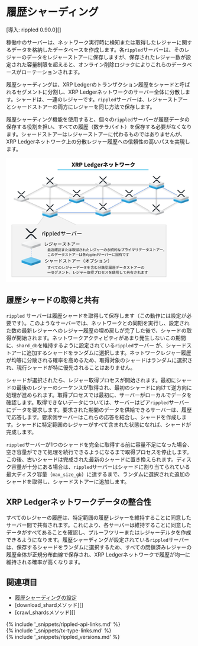 # 履歴シャーディング

[導入: rippled 0.90.0][]

稼働中のサーバーは、ネットワーク実行時に検知または取得したレジャーに関するデータを格納したデータベースを作成します。各`rippled`サーバーは、そのレジャーのデータをレジャーストアーに保存しますが、保存されたレジャー数が設定された容量制限を超えると、オンライン削除ロジックによりこれらのデータベースがローテーションされます。

履歴シャーディングは、XRP Ledgerのトランザクション履歴をシャードと呼ばれるセグメントに分割し、XRP Ledgerネットワークのサーバー全体に分散します。シャードは、一連のレジャーです。`rippled`サーバーは、レジャーストアーとシャードストアーの両方にレジャーを同じ方法で保存します。

履歴シャーディング機能を使用すると、個々の`rippled`サーバーが履歴データの保存する役割を担い、すべての履歴（数テラバイト）を保存する必要がなくなります。シャードストアーはレジャーストアーに代わるものではありませんが、XRP Ledgerネットワーク上の分散レジャー履歴への信頼性の高いパスを実現します。

[![XRP Ledgerネットワーク: レジャーストアーとシャードストアーの図](img/xrp-ledger-network-ledger-store-and-shard-store.ja.png)](img/xrp-ledger-network-ledger-store-and-shard-store.ja.png)

<!-- Diagram source: https://docs.google.com/presentation/d/1mg2jZQwgfLCIhOU8Mr5aOiYpIgbIgk3ymBoDb2hh7_s/edit#slide=id.g417450e8da_0_316 -->

## 履歴シャードの取得と共有

`rippled` サーバーは履歴シャードを取得して保存します（この動作には設定が必要です）。このようなサーバーでは、ネットワークとの同期を実行し、設定された数の最新レジャーへのレジャー履歴の埋め戻しが完了した後で、シャードの取得が開始されます。ネットワークアクティビティがあまり発生しないこの期間に、`shard_db`を維持するように設定されている`rippled`サーバー が、シャードストアーに追加するシャードをランダムに選択します。ネットワークレジャー履歴が均等に分散される確率を高めるため、取得対象のシャードはランダムに選択され、現行シャードが特に優先されることはありません。

シャードが選択されたら、レジャー取得プロセスが開始されます。最初にシャードの最後のレジャーのシーケンスが取得され、最初のシャードに向けて逆方向に処理が進められます。取得プロセスでは最初に、サーバーがローカルでデータを確認します。取得できないデータについては、サーバーはピア`rippled`サーバーにデータを要求します。要求された期間のデータを供給できるサーバーは、履歴で応答します。要求側サーバーはこれらの応答を結合し、シャードを作成します。シャードに特定範囲のレジャーがすべて含まれた状態になれば、シャードが完成します。

`rippled`サーバーが1つのシャードを完全に取得する前に容量不足になった場合、空き容量ができて処理を続行できるようになるまで取得プロセスを停止します。この後、古いシャードは完成された最新のシャードに置き換えられます。ディスク容量が十分にある場合は、`rippled`サーバーはシャードに割り当てられている最大ディスク容量（`max_size_gb`）に達するまで、ランダムに選択された追加のシャードを取得し、シャードストアーに追加します。

## XRP Ledgerネットワークデータの整合性

すべてのレジャーの履歴は、特定範囲の履歴レジャーを維持することに同意したサーバー間で共有されます。これにより、各サーバーは維持することに同意したデータがすべてあることを確認し、プルーフツリーまたはレジャーデルタを作成できるようになります。履歴シャーディングが設定されている`rippled`サーバーは、保存するシャードをランダムに選択するため、すべての閉鎖済みレジャーの履歴全体が正規分布曲線で保存され、XRP Ledgerネットワークで履歴が均一に維持される確率が高くなります。

## 関連項目

- [履歴シャーディングの設定](configure-history-sharding.html)
- [download_shardメソッド][]
- [crawl_shardsメソッド][]

<!--{# common link defs #}-->
{% include '_snippets/rippled-api-links.md' %}			
{% include '_snippets/tx-type-links.md' %}			
{% include '_snippets/rippled_versions.md' %}
